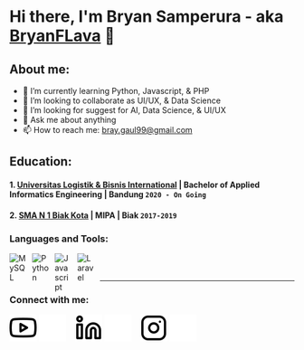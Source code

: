 # Hi there, I'm Bryan Samperura - aka [BryanFLava](https://www.youtube.com/channel/UCD6Ip1gtWc29_74Vfi2y0Lw) 👋
## About me:
- 🌱 I’m currently learning Python, Javascript, & PHP
- 👯 I’m looking to collaborate as UI/UX, & Data Science
- 🤔 I’m looking for suggest for AI, Data Science, & UI/UX
- 💬 Ask me about anything
- 📫 How to reach me: bray.gaul99@gmail.com

## Education:

#### 1. [Universitas Logistik & Bisnis International](https://www.ulbi.ac.id/) | Bachelor of Applied Informatics Engineering | Bandung `2020 - On Going`

#### 2. [SMA N 1 Biak Kota](https://sman1biak.sch.id/) | MIPA | Biak `2017-2019`


### Languages and Tools:

[<img align="left" alt="MySQL" width="30px" src="https://cdn.jsdelivr.net/gh/devicons/devicon/icons/mysql/mysql-original.svg" style="padding-right:10px;" />][webdev]
[<img align="left" alt="Python" width="30px" src="https://upload.wikimedia.org/wikipedia/commons/thumb/c/c3/Python-logo-notext.svg/110px-Python-logo-notext.svg.png?20100317150552" style="padding-right:10px;" />][webdev]
[<img align="left" alt="Javascript" width="30px" src="https://upload.wikimedia.org/wikipedia/commons/6/6a/JavaScript-logo.png" style="padding-right:10px;" />][webdev]
[<img align="left" alt="Laravel" width="30px" src="https://user-images.githubusercontent.com/1915268/67271462-31600380-f4d8-11e9-9143-18e197b26f48.png" style="padding-right:10px;" />][webdev]

<br />
<br />

---
### Connect with me:

[![website](./img/youtube-light.svg)](https://www.youtube.com/channel/UCD6Ip1gtWc29_74Vfi2y0Lw#gh-light-mode-only)
[![website](./img/youtube-dark.svg)](https://www.youtube.com/channel/UCD6Ip1gtWc29_74Vfi2y0Lw#gh-dark-mode-only)
&nbsp;&nbsp;
[![website](./img/linkedin-light.svg)](https://id.linkedin.com/in/bryan-samperura-6245a4218#gh-light-mode-only)
[![website](./img/linkedin-dark.svg)](https://id.linkedin.com/in/bryan-samperura-6245a4218#gh-dark-mode-only)
&nbsp;&nbsp;
[![website](./img/instagram-light.svg)](https://instagram.com/brynsmprr#gh-light-mode-only)
[![website](./img/instagram-dark.svg)](https://instagram.com/brynsmprr#gh-dark-mode-only)



[webdev]: https://github.com/BryanFlava/BryanFlava

